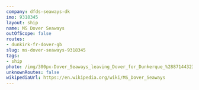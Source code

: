```yaml
---
company: dfds-seaways-dk
imo: 9318345
layout: ship
name: MS Dover Seaways
outOfScope: false
routes:
- dunkirk-fr-dover-gb
slug: ms-dover-seaways-9318345
tags:
- ship
photo: /img/300px-Dover_Seaways_leaving_Dover_for_Dunkerque_%288714432365%29.jpg
unknownRoutes: false
wikipediaUrl: https://en.wikipedia.org/wiki/MS_Dover_Seaways
---
```

